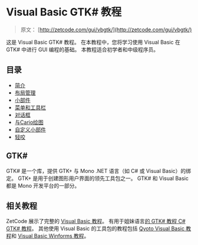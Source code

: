 # Visual Basic GTK# 教程

> 原文： [http://zetcode.com/gui/vbgtk/](http://zetcode.com/gui/vbgtk/)

这是 Visual Basic GTK# 教程。 在本教程中，您将学习使用 Visual Basic 在 GTK# 中进行 GUI 编程的基础。 本教程适合初学者和中级程序员。

## 目录



*   [简介](introduction/)
*   [布局管理](layoutmanagement/)
*   [小部件](widgets/)
*   [菜单和工具栏](menustoolbars/)
*   [对话框](dialogs/)
*   [与Cario绘图](painting/)
*   [自定义小部件](customwidget/)
*   [轻咬](nibbles/)



## GTK# 

GTK# 是一个库，提供 GTK+ 与 Mono .NET 语言（如 C# 或 Visual Basic）的绑定。 GTK+ 是用于创建图形用户界面的领先工具包之一。 GTK# 和 Visual Basic 都是 Mono 开发平台的一部分。

## 相关教程

ZetCode 展示了完整的 [Visual Basic 教程](/lang/visualbasic/)。 有用于姐妹语言[的 GTK# 教程 C# GTK# 教程](/gui/gtksharp/)。 其他使用 Visual Basic 的工具包的教程包括 [Qyoto Visual Basic 教程](/gui/vbqyoto/)和 [Visual Basic Winforms 教程](/gui/vbwinforms/)。